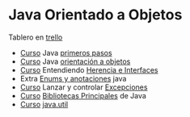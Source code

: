 # Java Orientado a Objetos

Tablero en [trello](https://trello.com/b/dSotNCw1/g5-formaci%C3%B3n-java)

- [Curso](https://app.aluracursos.com/course/java-primeros-pasos)
Java [primeros pasos](./primeros_pasos.md)
- [Curso](https://app.aluracursos.com/course/java-parte2-introduccion-orientada-objetos)
Java [orientación a objetos](./orientacion_obj.md)
- [Curso](https://app.aluracursos.com/course/java-parte-3-entendiendo-herencia-interfaces)
Entendiendo [Herencia e Interfaces](./herencia_interfaces.md)
- Extra [Enums y anotaciones](./enums_anotaciones_java.md) java
- [Curso](https://app.aluracursos.com/course/java-excepciones) Lanzar y controlar
[Excepciones](./excepciones.md)
- [Curso](https://app.aluracursos.com/course/java-lang-clase-object-string)
[Bibliotecas Principales](./bibliotecas_principales.md) de Java
- [Curso](https://app.aluracursos.com/course/java-util-coleciones-wrappers-lambda-expressions)
[java.util](./java_util.md)
